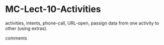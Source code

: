 # MC-Lect-10-Activities
activities, intents, phone-call, URL-open, passign data from one activity to other (using extras).

comments
